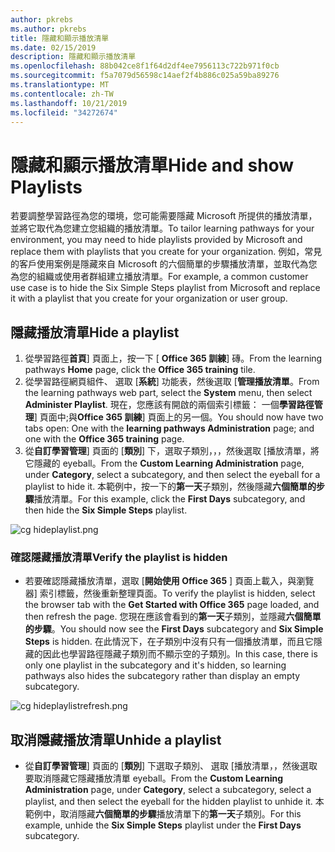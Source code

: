 ```yaml
---
author: pkrebs
ms.author: pkrebs
title: 隱藏和顯示播放清單
ms.date: 02/15/2019
description: 隱藏和顯示播放清單
ms.openlocfilehash: 88b042ce8f1f64d2df4ee7956113c722b971f0cb
ms.sourcegitcommit: f5a7079d56598c14aef2f4b886c025a59ba89276
ms.translationtype: MT
ms.contentlocale: zh-TW
ms.lasthandoff: 10/21/2019
ms.locfileid: "34272674"
---
```

# <a name="hide-and-show-playlists"></a><span data-ttu-id="89e69-103">隱藏和顯示播放清單</span><span class="sxs-lookup"><span data-stu-id="89e69-103">Hide and show Playlists</span></span>

<span data-ttu-id="89e69-104">若要調整學習路徑為您的環境，您可能需要隱藏 Microsoft 所提供的播放清單，並將它取代為您建立您組織的播放清單。</span><span class="sxs-lookup"><span data-stu-id="89e69-104">To tailor learning pathways for your environment, you may need to hide playlists provided by Microsoft and replace them with playlists that you create for your organization.</span></span> <span data-ttu-id="89e69-105">例如，常見的客戶使用案例是隱藏來自 Microsoft 的六個簡單的步驟播放清單，並取代為您為您的組織或使用者群組建立播放清單。</span><span class="sxs-lookup"><span data-stu-id="89e69-105">For example, a common customer use case is to hide the Six Simple Steps playlist from Microsoft and replace it with a playlist that you create for your organization or user group.</span></span> 

## <a name="hide-a-playlist"></a><span data-ttu-id="89e69-106">隱藏播放清單</span><span class="sxs-lookup"><span data-stu-id="89e69-106">Hide a playlist</span></span>

1. <span data-ttu-id="89e69-107">從學習路徑**首頁**] 頁面上，按一下 [ **Office 365 訓練**] 磚。</span><span class="sxs-lookup"><span data-stu-id="89e69-107">From the learning pathways **Home** page, click the **Office 365 training** tile.</span></span>
2. <span data-ttu-id="89e69-108">從學習路徑網頁組件、 選取 [**系統**] 功能表，然後選取 [**管理播放清單**。</span><span class="sxs-lookup"><span data-stu-id="89e69-108">From the learning pathways web part, select the **System** menu, then select **Administer Playlist**.</span></span> <span data-ttu-id="89e69-109">現在，您應該有開啟的兩個索引標籤： 一個**學習路徑管理**] 頁面中;與**Office 365 訓練**] 頁面上的另一個。</span><span class="sxs-lookup"><span data-stu-id="89e69-109">You should now have two tabs open: One with the **learning pathways Administration** page; and one with the **Office 365 training** page.</span></span> 
3. <span data-ttu-id="89e69-110">從**自訂學習管理**] 頁面的 [**類別**] 下，選取子類別，，，然後選取 [播放清單，將它隱藏的 eyeball。</span><span class="sxs-lookup"><span data-stu-id="89e69-110">From the **Custom Learning Administration** page, under **Category**, select a subcategory, and then select the eyeball for a playlist to hide it.</span></span> <span data-ttu-id="89e69-111">本範例中，按一下的**第一天**子類別，然後隱藏**六個簡單的步驟**播放清單。</span><span class="sxs-lookup"><span data-stu-id="89e69-111">For this example, click the **First Days** subcategory, and then hide the **Six Simple Steps** playlist.</span></span>  

![cg hideplaylist.png](media/cg-hideplaylist.png)

### <a name="verify-the-playlist-is-hidden"></a><span data-ttu-id="89e69-113">確認隱藏播放清單</span><span class="sxs-lookup"><span data-stu-id="89e69-113">Verify the playlist is hidden</span></span>
- <span data-ttu-id="89e69-114">若要確認隱藏播放清單，選取 [**開始使用 Office 365** ] 頁面上載入，與瀏覽器] 索引標籤，然後重新整理頁面。</span><span class="sxs-lookup"><span data-stu-id="89e69-114">To verify the playlist is hidden, select the browser tab with the **Get Started with Office 365** page loaded, and then refresh the page.</span></span> <span data-ttu-id="89e69-115">您現在應該會看到的**第一天**子類別，並隱藏**六個簡單的步驟**。</span><span class="sxs-lookup"><span data-stu-id="89e69-115">You should now see the **First Days** subcategory and **Six Simple Steps** is hidden.</span></span> <span data-ttu-id="89e69-116">在此情況下，在子類別中沒有只有一個播放清單，而且它隱藏的因此也學習路徑隱藏子類別而不顯示空的子類別。</span><span class="sxs-lookup"><span data-stu-id="89e69-116">In this case, there is only one playlist in the subcategory and it's hidden, so learning pathways also hides the subcategory rather than display an empty subcategory.</span></span> 

![cg hideplaylistrefresh.png](media/cg-hideplaylistrefresh.png)

## <a name="unhide-a-playlist"></a><span data-ttu-id="89e69-118">取消隱藏播放清單</span><span class="sxs-lookup"><span data-stu-id="89e69-118">Unhide a playlist</span></span>

- <span data-ttu-id="89e69-119">從**自訂學習管理**] 頁面的 [**類別**] 下選取子類別、 選取 [播放清單，，然後選取要取消隱藏它隱藏播放清單 eyeball。</span><span class="sxs-lookup"><span data-stu-id="89e69-119">From the **Custom Learning Administration** page, under **Category**, select a subcategory, select a playlist, and then select the eyeball for the hidden playlist to unhide it.</span></span> <span data-ttu-id="89e69-120">本範例中，取消隱藏**六個簡單的步驟**播放清單下的**第一天**子類別。</span><span class="sxs-lookup"><span data-stu-id="89e69-120">For this example, unhide the **Six Simple Steps** playlist under the **First Days** subcategory.</span></span>  

